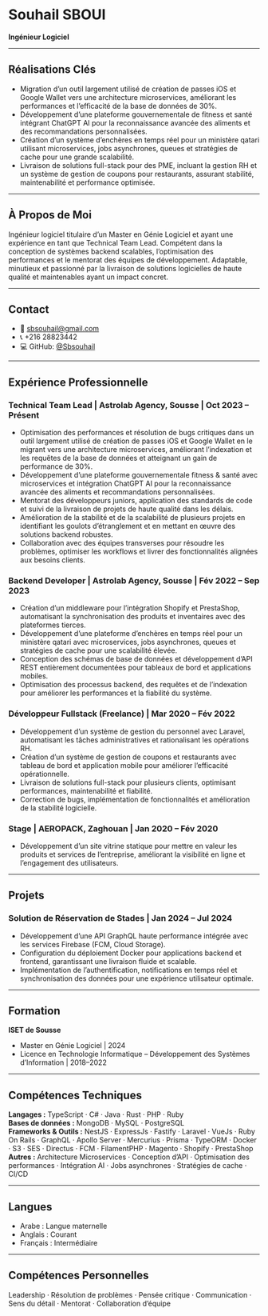 # Souhail SBOUI

**Ingénieur Logiciel**

---

## Réalisations Clés

- Migration d’un outil largement utilisé de création de passes iOS et Google Wallet vers une architecture microservices, améliorant les performances et l’efficacité de la base de données de 30%.
- Développement d’une plateforme gouvernementale de fitness et santé intégrant ChatGPT AI pour la reconnaissance avancée des aliments et des recommandations personnalisées.
- Création d’un système d’enchères en temps réel pour un ministère qatari utilisant microservices, jobs asynchrones, queues et stratégies de cache pour une grande scalabilité.
- Livraison de solutions full-stack pour des PME, incluant la gestion RH et un système de gestion de coupons pour restaurants, assurant stabilité, maintenabilité et performance optimisée.

---

## À Propos de Moi

Ingénieur logiciel titulaire d’un Master en Génie Logiciel et ayant une expérience en tant que Technical Team Lead. Compétent dans la conception de systèmes backend scalables, l’optimisation des performances et le mentorat des équipes de développement. Adaptable, minutieux et passionné par la livraison de solutions logicielles de haute qualité et maintenables ayant un impact concret.

---

## Contact

- 📧 sbsouhail@gmail.com
- 📞 +216 28823442
- 💻 GitHub: [@Sbsouhail](https://github.com/Sbsouhail)

---

## Expérience Professionnelle

### Technical Team Lead | Astrolab Agency, Sousse | Oct 2023 – Présent

- Optimisation des performances et résolution de bugs critiques dans un outil largement utilisé de création de passes iOS et Google Wallet en le migrant vers une architecture microservices, améliorant l’indexation et les requêtes de la base de données et atteignant un gain de performance de 30%.
- Développement d’une plateforme gouvernementale fitness & santé avec microservices et intégration ChatGPT AI pour la reconnaissance avancée des aliments et recommandations personnalisées.
- Mentorat des développeurs juniors, application des standards de code et suivi de la livraison de projets de haute qualité dans les délais.
- Amélioration de la stabilité et de la scalabilité de plusieurs projets en identifiant les goulots d’étranglement et en mettant en œuvre des solutions backend robustes.
- Collaboration avec des équipes transverses pour résoudre les problèmes, optimiser les workflows et livrer des fonctionnalités alignées aux besoins clients.

### Backend Developer | Astrolab Agency, Sousse | Fév 2022 – Sep 2023

- Création d’un middleware pour l’intégration Shopify et PrestaShop, automatisant la synchronisation des produits et inventaires avec des plateformes tierces.
- Développement d’une plateforme d’enchères en temps réel pour un ministère qatari avec microservices, jobs asynchrones, queues et stratégies de cache pour une scalabilité élevée.
- Conception des schémas de base de données et développement d’API REST entièrement documentées pour tableaux de bord et applications mobiles.
- Optimisation des processus backend, des requêtes et de l’indexation pour améliorer les performances et la fiabilité du système.

### Développeur Fullstack (Freelance) | Mar 2020 – Fév 2022

- Développement d’un système de gestion du personnel avec Laravel, automatisant les tâches administratives et rationalisant les opérations RH.
- Création d’un système de gestion de coupons et restaurants avec tableau de bord et application mobile pour améliorer l’efficacité opérationnelle.
- Livraison de solutions full-stack pour plusieurs clients, optimisant performances, maintenabilité et fiabilité.
- Correction de bugs, implémentation de fonctionnalités et amélioration de la stabilité logicielle.

### Stage | AEROPACK, Zaghouan | Jan 2020 – Fév 2020

- Développement d’un site vitrine statique pour mettre en valeur les produits et services de l’entreprise, améliorant la visibilité en ligne et l’engagement des utilisateurs.

---

## Projets

### Solution de Réservation de Stades | Jan 2024 – Jul 2024

- Développement d’une API GraphQL haute performance intégrée avec les services Firebase (FCM, Cloud Storage).
- Configuration du déploiement Docker pour applications backend et frontend, garantissant une livraison fluide et scalable.
- Implémentation de l’authentification, notifications en temps réel et synchronisation des données pour une expérience utilisateur optimale.

---

## Formation

**ISET de Sousse**

- Master en Génie Logiciel | 2024
- Licence en Technologie Informatique – Développement des Systèmes d’Information | 2018–2022

---

## Compétences Techniques

**Langages :** TypeScript · C# · Java · Rust · PHP · Ruby  
**Bases de données :** MongoDB · MySQL · PostgreSQL  
**Frameworks & Outils :** NestJS · ExpressJs · Fastify · Laravel · VueJs · Ruby On Rails · GraphQL · Apollo Server · Mercurius · Prisma · TypeORM · Docker · S3 · SES · Directus · FCM · FilamentPHP · Magento · Shopify · PrestaShop  
**Autres :** Architecture Microservices · Conception d’API · Optimisation des performances · Intégration AI · Jobs asynchrones · Stratégies de cache · CI/CD

---

## Langues

- Arabe : Langue maternelle
- Anglais : Courant
- Français : Intermédiaire

---

## Compétences Personnelles

Leadership · Résolution de problèmes · Pensée critique · Communication · Sens du détail · Mentorat · Collaboration d’équipe
